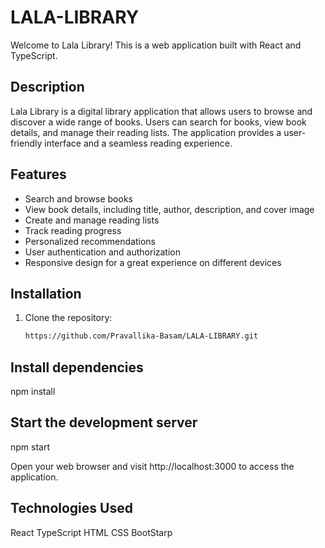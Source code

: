 # LALA-LIBRARY
Welcome to Lala Library! This is a web application built with React and TypeScript.

## Description

Lala Library is a digital library application that allows users to browse and discover a wide range of books. Users can search for books, view book details, and manage their reading lists. The application provides a user-friendly interface and a seamless reading experience.

## Features

- Search and browse books
- View book details, including title, author, description, and cover image
- Create and manage reading lists
- Track reading progress
- Personalized recommendations
- User authentication and authorization
- Responsive design for a great experience on different devices

## Installation

1. Clone the repository:

   ```bash
   https://github.com/Pravallika-Basam/LALA-LIBRARY.git

## Install dependencies
npm install

## Start the development server
npm start

Open your web browser and visit http://localhost:3000 to access the application.

## Technologies Used
React
TypeScript
HTML
CSS
BootStarp
